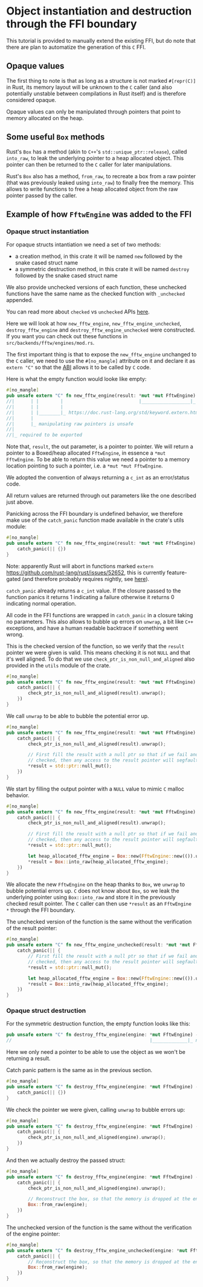 # Object instantiation and destruction through the FFI boundary

This tutorial is provided to manually extend the existing FFI, but do note that there are plan to automatize the generation of this `C` FFI.

## Opaque values

The first thing to note is that as long as a structure is not marked `#[repr(C)]` in Rust, its memory layout will be unknown to the `C` caller (and also potentially unstable between compilations in Rust itself) and is therefore considered opaque.

Opaque values can only be manipulated through pointers that point to memory allocated on the heap.

## Some useful `Box` methods

Rust's `Box` has a method (akin to `C++`'s `std::unique_ptr::release`), called `into_raw`, to leak the underlying pointer to a heap allocated object. This pointer can then be returned to the `C` caller for later manipulations.

Rust's `Box` also has a method, `from_raw`, to recreate a box from a raw pointer (that was previously leaked using `into_raw`) to finally free the memory. This allows to write functions to free a heap allocated object from the raw pointer passed by the caller.

## Example of how `FftwEngine` was added to the FFI

### Opaque struct instantiation

For opaque structs intantiation we need a set of two methods:
- a creation method, in this crate it will be named `new` followed by the snake cased struct name
- a symmetric destruction method, in this crate it will be named `destroy` followed by the snake cased struct name

We also provide unchecked versions of each function, these unchecked functions have the same name as the checked function with `_unchecked` appended.

You can read more about `checked` vs `unchecked` APIs [here](../api/api.md#concrete-core-ffi).

Here we will look at how `new_fftw_engine`, `new_fftw_engine_unchecked`, `destroy_fftw_engine` and `destroy_fftw_engine_unchecked` were constructed. If you want you can check out these functions in `src/backends/fftw/engines/mod.rs`.

The first important thing is that to expose the `new_fftw_engine` unchanged to the `C` caller, we need to use the `#[no_mangle]` attribute on it and declare it as `extern "C"` so that the [ABI](https://en.wikipedia.org/wiki/Application_binary_interface) allows it to be called by `C` code.

Here is what the empty function would looke like empty:

```rust
#[no_mangle]
pub unsafe extern "C" fn new_fftw_engine(result: *mut *mut FftwEngine) -> c_int {}
//|      | |        |                            |__________________|_ out parameter to be filled
//|      | |        |
//|      | |________|_ https://doc.rust-lang.org/std/keyword.extern.html
//|      |
//|      |_ manipulating raw pointers is unsafe
//|
//|_ required to be exported
```

Note that, `result`, the out parameter, is a pointer to pointer. We will return a pointer to a Boxed/heap allocated `FftwEngine`, in essence a `*mut FftwEngine`. To be able to return this value we need a pointer to a memory location pointing to such a pointer, i.e. a `*mut *mut FftwEngine`.

We adopted the convention of always returning a `c_int` as an error/status code.

All return values are returned through out parameters like the one described just above.

Panicking across the FFI boundary is undefined behavior, we therefore make use of the `catch_panic` function made available in the crate's utils module:

```rust
#[no_mangle]
pub unsafe extern "C" fn new_fftw_engine(result: *mut *mut FftwEngine) -> c_int {
    catch_panic(|| {})
}
```

Note: apparently Rust will abort in functions marked `extern` https://github.com/rust-lang/rust/issues/52652, this is currently feature-gated (and therefore probably requires nightly, see [here](https://github.com/rust-lang/rust/issues/52652#issuecomment-1011313711)).

`catch_panic` already returns a `c_int` value. If the closure passed to the function panics it returns 1 indicating a failure otherwise it returns 0 indicating normal operation.

All code in the FFI functions are wrapped in `catch_panic` in a closure taking no parameters. This also allows to bubble up errors on `unwrap`, a bit like `C++` exceptions, and have a human readable backtrace if something went wrong.

This is the checked version of the function, so we verify that the `result` pointer we were given is valid. This means checking it is not `NULL` and that it's well aligned. To do that we use `check_ptr_is_non_null_and_aligned` also provided in the `utils` module of the crate.

```rust
#[no_mangle]
pub unsafe extern "C" fn new_fftw_engine(result: *mut *mut FftwEngine) -> c_int {
    catch_panic(|| {
        check_ptr_is_non_null_and_aligned(result).unwrap();
    })
}
```

We call `unwrap` to be able to bubble the potential error up.

```rust
#[no_mangle]
pub unsafe extern "C" fn new_fftw_engine(result: *mut *mut FftwEngine) -> c_int {
    catch_panic(|| {
        check_ptr_is_non_null_and_aligned(result).unwrap();

        // First fill the result with a null ptr so that if we fail and the return code is not
        // checked, then any access to the result pointer will segfault (mimics malloc on failure)
        *result = std::ptr::null_mut();
    })
}
```

We start by filling the output pointer with a `NULL` value to mimic `C` malloc behavior.

```rust
#[no_mangle]
pub unsafe extern "C" fn new_fftw_engine(result: *mut *mut FftwEngine) -> c_int {
    catch_panic(|| {
        check_ptr_is_non_null_and_aligned(result).unwrap();

        // First fill the result with a null ptr so that if we fail and the return code is not
        // checked, then any access to the result pointer will segfault (mimics malloc on failure)
        *result = std::ptr::null_mut();

        let heap_allocated_fftw_engine = Box::new(FftwEngine::new(()).unwrap());
        *result = Box::into_raw(heap_allocated_fftw_engine);
    })
}
```

We allocate the new `FftwEngine` on the heap thanks to `Box`, we `unwrap` to bubble potential errors up. `C` does not know about `Box`, so we leak the underlying pointer using `Box::into_raw` and store it in the previously checked result pointer. The `C` caller can then use `*result` as an `FftwEngine *` through the FFI boundary.

The unchecked version of the function is the same without the verification of the result pointer:

```rust
#[no_mangle]
pub unsafe extern "C" fn new_fftw_engine_unchecked(result: *mut *mut FftwEngine) -> c_int {
    catch_panic(|| {
        // First fill the result with a null ptr so that if we fail and the return code is not
        // checked, then any access to the result pointer will segfault (mimics malloc on failure)
        *result = std::ptr::null_mut();

        let heap_allocated_fftw_engine = Box::new(FftwEngine::new(()).unwrap());
        *result = Box::into_raw(heap_allocated_fftw_engine);
    })
}
```

### Opaque struct destruction

For the symmetric destruction function, the empty function looks like this:

```rust
pub unsafe extern "C" fn destroy_fftw_engine(engine: *mut FftwEngine) -> c_int {}
//                                                   |_____________|_ no pointer to pointer
```

Here we only need a pointer to be able to use the object as we won't be returning a result.

Catch panic pattern is the same as in the previous section.

```rust
#[no_mangle]
pub unsafe extern "C" fn destroy_fftw_engine(engine: *mut FftwEngine) -> c_int {
    catch_panic(|| {})
}
```

We check the pointer we were given, calling `unwrap` to bubble errors up:

```rust
#[no_mangle]
pub unsafe extern "C" fn destroy_fftw_engine(engine: *mut FftwEngine) -> c_int {
    catch_panic(|| {
        check_ptr_is_non_null_and_aligned(engine).unwrap();
    })
}
```

And then we actually destroy the passed struct:

```rust
#[no_mangle]
pub unsafe extern "C" fn destroy_fftw_engine(engine: *mut FftwEngine) -> c_int {
    catch_panic(|| {
        check_ptr_is_non_null_and_aligned(engine).unwrap();

        // Reconstruct the box, so that the memory is dropped at the end of the scope
        Box::from_raw(engine);
    })
}
```

The unchecked version of the function is the same without the verification of the engine pointer:

```rust
#[no_mangle]
pub unsafe extern "C" fn destroy_fftw_engine_unchecked(engine: *mut FftwEngine) -> c_int {
    catch_panic(|| {
        // Reconstruct the box, so that the memory is dropped at the end of the scope
        Box::from_raw(engine);
    })
}
```
